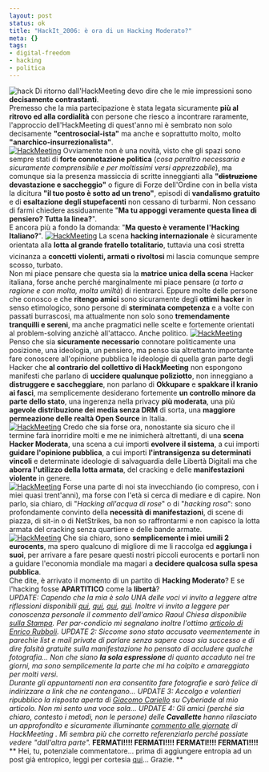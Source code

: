 ```yaml
--- 
layout: post
status: ok
title: "HackIt_2006: è ora di un Hacking Moderato?"
meta: {}
tags: 
- digital-freedom
- hacking
- politica
---
```

![hack](http://www.lastknight.com//download/20060904_hack.thumbnail.png)
Di ritorno dall'HackMeeting devo dire che le mie impressioni sono **decisamente contrastanti**.  
Premesso che la mia partecipazione è stata legata sicuramente **più al ritrovo ed alla cordialità** con persone che riesco a incontrare raramente, l'approccio dell'HackMeeting di quest'anno mi è sembrato non solo decisamente **"centrosocial-ista"** ma anche e soprattutto molto, molto **"anarchico-insurrezionalista"**.  
[![HackMeeting](http://www.lastknight.com//download/20060904_HK_06.thumbnail.jpg)](http://www.lastknight.com//download/20060904_HK_06.jpg)
Ovviamente non è una novità, visto che gli spazi sono sempre stati di **forte connotazione politica** (*cosa peraltro necessaria e sicuramente comprensibile e per moltissimi versi apprezzabile*), ma comunque sia la presenza massiccia di scritte inneggianti alla **"<s>distruzione</s> devastazione e saccheggio"** o figure di Forze dell'Ordine con in bella vista la dicitura **"il tuo posto è sotto ad un treno"**, episodi di **vandalismo gratuito** e di **esaltazione degli stupefacenti** non cessano di turbarmi. Non cessano di farmi chiedere assiduamente "**Ma tu appoggi veramente questa linea di pensiero? Tutta la linea?**".  
E ancora più a fondo la domanda: "**Ma questo è veramente l'Hacking Italiano?**".
[![HackMeeting](http://www.lastknight.com//download/20060904_HK_03.thumbnail.jpg)](http://www.lastknight.com//download/20060904_HK_03.jpg)
La scena **hacking internazionale** è sicuramente orientata alla **lotta al grande fratello totalitario**, tuttavia una così stretta vicinanza a **concetti violenti, armati o rivoltosi** mi lascia comunque sempre scosso, turbato.  
Non mi piace pensare che questa sia la **matrice unica della scena** Hacker italiana, forse anche perché marginalmente mi piace pensare (*a torto a ragione e con molta, molta umiltà*) di rientrarci. 
Eppure molte delle persone che conosco e che **ritengo amici** sono sicuramente degli **ottimi hacker** in senso etimologico, sono persone di **sterminata competenza** e a volte con passati burrascosi, ma attualmente non solo sono **tremendamente tranquilli e sereni**, ma anche pragmatici nelle scelte e fortemente orientati al problem-solving anzichè all'attacco. Anche politico. 
[![HackMeeting](http://www.lastknight.com//download/20060904_HK_05.thumbnail.jpg)](http://www.lastknight.com//download/20060904_HK_05.jpg)
Penso che sia **sicuramente necessario** connotare politicamente una posizione, una ideologia, un pensiero, ma penso sia altrettanto importante fare conoscere all'opinione pubblica le ideologie di quella gran parte degli Hacker che **al contrario del collettivo di HackMeeting** non espongono manifesti che parlano di **uccidere qualunque poliziotto**, non inneggiano a **distruggere e saccheggiare**, non parlano di **Okkupare** e **spakkare il kranio ai fasci**, ma semplicemente desiderano fortemente **un controllo minore da parte dello stato**, una ingerenza nella privacy **più moderata**, una più **agevole distribuzione dei media senza DRM** di sorta, una **maggiore permeazione delle realtà Open Source** in Italia.  
[![HackMeeting](http://www.lastknight.com//download/20060904_HK_01.thumbnail.jpg)](http://www.lastknight.com//download/20060904_HK_01.jpg)
Credo che sia forse ora, nonostante sia sicuro che il termine farà inorridire molti e me ne inimicherà altrettanti, di una **scena Hacker Moderata**, una scena a cui importi **evolvere il sistema**, a cui importi **guidare l'opinione pubblica**, a cui importi **l'intransigenza su determinati vincoli** e determinate ideologie di salvaguardia delle Libertà Digitali ma che **aborra l'utilizzo della lotta armata**, del cracking e delle **manifestazioni violente** in genere.  
[![HackMeeting](http://www.lastknight.com//download/20060904_HK_02.thumbnail.jpg)](http://www.lastknight.com//download/20060904_HK_02.jpg)
Forse una parte di noi sta invecchiando (io compreso, con i miei quasi trent'anni), ma forse con l'età si cerca di mediare e di capire. Non parlo, sia chiaro, di "*Hacking all'acqua di rose*" o di "*hacking rosa*": sono profondamente convinto della **necessità di manifestazioni**, di scene di piazza, di sit-in o di NetStrikes, ba non so raffrontarmi e non capisco la lotta armata del cracking senza quartiere e delle bande armate.  
[![HackMeeting](http://www.lastknight.com//download/20060904_HK_04.thumbnail.jpg)](http://www.lastknight.com//download/20060904_HK_04.jpg)
Che sia chiaro, sono **semplicemente i miei umili 2 eurocents**, ma spero qualcuno di migliore di me li raccolga ed **aggiunga i suoi**, per arrivare a fare pesare questi nostri piccoli eurocents e portarli non a guidare l'economia mondiale ma magari a **decidere qualcosa sulla spesa pubblica**.  
Che dite, è arrivato il momento di un partito di **Hacking Moderato**? E se l'hacking fosse **APARTITICO** come la **libertà**?  
*UPDATE: Capendo che la mia è solo UNA delle voci vi invito a leggere altre riflessioni disponibili [qui](http://it.theinquirer.net/2006/09/allhackmeeting_italiano_google.html), [qui](http://www.cryptolife.org/it/2006/09/04/hackmeeting-2006-e-blogs/), [qui](http://www.fridrik.it/blog/hackmeeting-2006-un-flop-di-contenuti/), [qui](http://www.pasteris.it/blog/archives/616). Inoltre vi invito a leggere per conoscenza personale il commento dell'amico Raoul Chiesa disponibile [sulla Stampa](http://www.lastampa.it/cmstp/rubriche/girata.asp?ID_blog=2&ID_articolo=424&ID_sezione=3&sezione=Web+Notes). 
Per par-condicio mi segnalano inoltre l'ottimo [articolo di Enrico Rubboli](http://blog.rubboli.it/index.php/2006/09/03/politica-copyright-hackmeeting/).*
*UPDATE 2: Siccome sono stato accusato veementemente in parechie list e mail private di parlare senza sapere cosa sia successo e di dire falsità gratuite sulla manifestazione ho pensato di accludere qualche fotografia... Non che siano **la sola espressione** di quanto accaduto nei tre giorni, ma sono semplicemente la parte che mi ha colpito e amareggiato per molti versi.  
Durante gli appuntamenti non era consentito fare fotografie e sarò felice di indirizzare a link che ne contengano...*
*UPDATE 3: Accolgo e volentieri ripubblico la risposta aperta di [Giacomo Cariello](http://www.cyberiade.it/articles/2006/09/05/hacking-e-politica) su Cyberiade al mio articolo. Non mi sento una voce sola...*
*UPDATE 4: Gli amici (perché sia chiaro, contesto i metodi, non le persone) delle **Cavallette** hanno rilasciato un approfondito e sicuramente illuminante [commento alle giornate](http://cavallette.autistici.org/2006/09/247) di HackMeeting .  Mi sembra più che corretto referenziarlo perché possiate vedere "dall'altra parte".*
**FERMATI!!!! FERMATI!!!! FERMATI!!!! FERMATI!!!!**
**
Hei, tu, potenziale commentatore... prima di aggiungere entropia ad un post già entropico, leggi per cortesia [qui](http://www.lastknight.com/2006/09/04/hackit_2006-e-ora-di-un-hacking-moderato/#comment-2941)... Grazie.
** 
